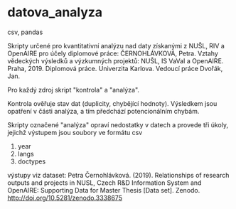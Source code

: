 # datova_analyza
csv, pandas

Skripty určené pro kvantitativní analýzu nad daty získanými z NUŠL, RIV a OpenAIRE pro účely diplomové práce:
ČERNOHLÁVKOVÁ, Petra. Vztahy vědeckých výsledků a výzkumných projektů: NUŠL, IS VaVaI a OpenAIRE. Praha, 2019. Diplomová práce. Univerzita Karlova. Vedoucí práce Dvořák, Jan.

Pro každý zdroj skript "kontrola" a "analýza". 

Kontrola ověřuje stav dat (duplicity, chybějící hodnoty). Výsledkem jsou opatření v části analýza, a tím předchází potencionálním chybám.

Skripty označené "analýza" opraví nedostatky v datech a provede tři úkoly, jejichž výstupem jsou soubory ve formátu csv 

1) year
2) langs
3) doctypes

výstupy viz dataset: Petra Černohlávková. (2019). Relationships of research outputs and projects in NUSL, Czech R&D Information System and OpenAIRE: Supporting Data for Master Thesis [Data set]. Zenodo. http://doi.org/10.5281/zenodo.3338675
